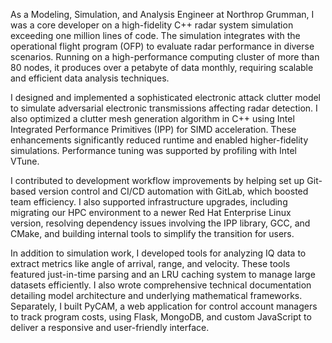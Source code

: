As a Modeling, Simulation, and Analysis Engineer at Northrop Grumman, I was a core developer on a high-fidelity C++ radar system simulation exceeding one million lines of code. The simulation integrates with the operational flight program (OFP) to evaluate radar performance in diverse scenarios. Running on a high-performance computing cluster of more than 80 nodes, it produces over a petabyte of data monthly, requiring scalable and efficient data analysis techniques.

I designed and implemented a sophisticated electronic attack clutter model to simulate adversarial electronic transmissions affecting radar detection. I also optimized a clutter mesh generation algorithm in C++ using Intel Integrated Performance Primitives (IPP) for SIMD acceleration. These enhancements significantly reduced runtime and enabled higher-fidelity simulations. Performance tuning was supported by profiling with Intel VTune.

I contributed to development workflow improvements by helping set up Git-based version control and CI/CD automation with GitLab, which boosted team efficiency. I also supported infrastructure upgrades, including migrating our HPC environment to a newer Red Hat Enterprise Linux version, resolving dependency issues involving the IPP library, GCC, and CMake, and building internal tools to simplify the transition for users.

In addition to simulation work, I developed tools for analyzing IQ data to extract metrics like angle of arrival, range, and velocity. These tools featured just-in-time parsing and an LRU caching system to manage large datasets efficiently. I also wrote comprehensive technical documentation detailing model architecture and underlying mathematical frameworks. Separately, I built PyCAM, a web application for control account managers to track program costs, using Flask, MongoDB, and custom JavaScript to deliver a responsive and user-friendly interface.